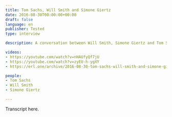 ```yaml
---
title: Tom Sachs, Will Smith and Simone Giertz
date: 2016-08-30T00:00:00+00:00
draft: false
language: en
publisher: Tested
type: interview

description: A conversation between Will Smith, Simone Giertz and Tom Sachs.

videos:
- https://youtube.com/watch?v=nHAUfyQf7jU
- https://youtube.com/watch?v=zyEU-h-ygXY
- https://erl.one/archive/2016-08-30-tom-sachs-will-smith-and-simone-giertz.mp4

people:
- Tom Sachs
- Will Smith
- Simone Giertz

---
```


Transcript here.